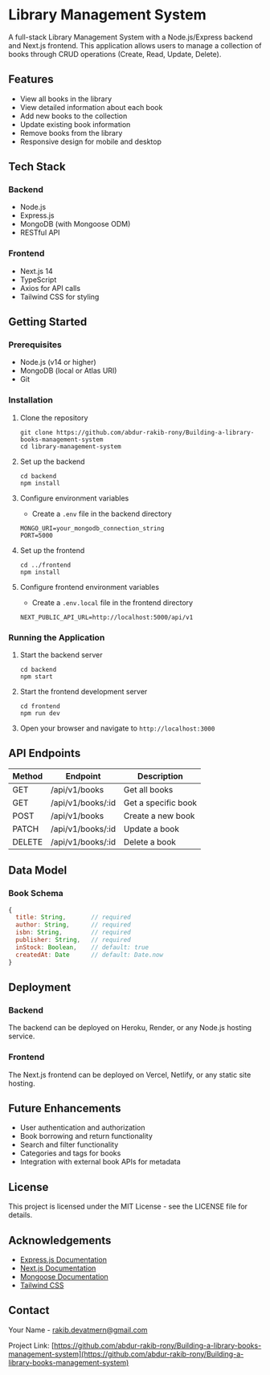 # Library Management System

A full-stack Library Management System with a Node.js/Express backend and Next.js frontend. This application allows users to manage a collection of books through CRUD operations (Create, Read, Update, Delete).

## Features

- View all books in the library
- View detailed information about each book
- Add new books to the collection
- Update existing book information
- Remove books from the library
- Responsive design for mobile and desktop

## Tech Stack

### Backend
- Node.js
- Express.js
- MongoDB (with Mongoose ODM)
- RESTful API

### Frontend
- Next.js 14
- TypeScript
- Axios for API calls
- Tailwind CSS for styling

## Getting Started

### Prerequisites
- Node.js (v14 or higher)
- MongoDB (local or Atlas URI)
- Git

### Installation

1. Clone the repository
   ```
   git clone https://github.com/abdur-rakib-rony/Building-a-library-books-management-system
   cd library-management-system
   ```

2. Set up the backend
   ```
   cd backend
   npm install
   ```

3. Configure environment variables
   - Create a `.env` file in the backend directory
   ```
   MONGO_URI=your_mongodb_connection_string
   PORT=5000
   ```

4. Set up the frontend
   ```
   cd ../frontend
   npm install
   ```

5. Configure frontend environment variables
   - Create a `.env.local` file in the frontend directory
   ```
   NEXT_PUBLIC_API_URL=http://localhost:5000/api/v1
   ```

### Running the Application

1. Start the backend server
   ```
   cd backend
   npm start
   ```

2. Start the frontend development server
   ```
   cd frontend
   npm run dev
   ```

3. Open your browser and navigate to `http://localhost:3000`

## API Endpoints

| Method | Endpoint           | Description                |
|--------|-------------------|----------------------------|
| GET    | /api/v1/books     | Get all books              |
| GET    | /api/v1/books/:id | Get a specific book        |
| POST   | /api/v1/books     | Create a new book          |
| PATCH  | /api/v1/books/:id | Update a book              |
| DELETE | /api/v1/books/:id | Delete a book              |

## Data Model

### Book Schema
```javascript
{
  title: String,       // required
  author: String,      // required
  isbn: String,        // required
  publisher: String,   // required
  inStock: Boolean,    // default: true
  createdAt: Date      // default: Date.now
}
```

## Deployment

### Backend
The backend can be deployed on Heroku, Render, or any Node.js hosting service.

### Frontend
The Next.js frontend can be deployed on Vercel, Netlify, or any static site hosting.

## Future Enhancements

- User authentication and authorization
- Book borrowing and return functionality
- Search and filter functionality
- Categories and tags for books
- Integration with external book APIs for metadata

## License

This project is licensed under the MIT License - see the LICENSE file for details.

## Acknowledgements

- [Express.js Documentation](https://expressjs.com/)
- [Next.js Documentation](https://nextjs.org/docs)
- [Mongoose Documentation](https://mongoosejs.com/docs/)
- [Tailwind CSS](https://tailwindcss.com/)

## Contact

Your Name - [rakib.devatmern@gmail.com](mailto:rakib.devatmern@gmail.com)

Project Link: [https://github.com/abdur-rakib-rony/Building-a-library-books-management-system](https://github.com/abdur-rakib-rony/Building-a-library-books-management-system)